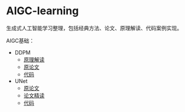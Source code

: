 # AIGC-learning
生成式人工智能学习整理，包括经典方法、论文、原理解读、代码案例实现。

AIGC基础：
- DDPM
  - [原理解读](https://github.com/jinbo0906/Diffusion-model-learning/blob/main/ddpm/Diffusion%20model%E5%8E%9F%E7%90%86.pdf)
  - [原论文](https://arxiv.org/pdf/2006.11239.pdf)
  - [代码](https://github.com/jinbo0906/Diffusion-model-learning/blob/main/ddpm/ddpm_mnist.ipynb)
- UNet
  - [原论文](https://arxiv.org/abs/1505.04597)
  - [论文精读](https://github.com/jinbo0906/AIGC-learning/blob/main/UNet/U-Net%E8%AE%BA%E6%96%87%E7%B2%BE%E8%AF%BB.pdf)
  - [代码](https://nn.labml.ai/unet/index.html)
